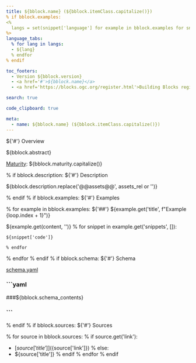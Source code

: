 ```yaml
---
title: ${bblock.name} (${bblock.itemClass.capitalize()})
% if bblock.examples:
<%
  langs = set(snippet['language'] for example in bblock.examples for snippet in example.get('snippets', []))
%>
language_tabs:
  % for lang in langs:
  - ${lang}
  % endfor
% endif

toc_footers:
  - Version ${bblock.version}
  - <a href='#'>${bblock.name}</a>
  - <a href='https://blocks.ogc.org/register.html'>Building Blocks register</a>

search: true

code_clipboard: true

meta:
  - name: ${bblock.name} (${bblock.itemClass.capitalize()})
---
```


${'#'} Overview

${bblock.abstract}

[Maturity](https://github.com/cportele/ogcapi-building-blocks#building-block-maturity): ${bblock.maturity.capitalize()}

% if bblock.description:
${'#'} Description

${bblock.description.replace('@@assets@@', assets_rel or '')}

% endif
% if bblock.examples:
${'#'} Examples

  % for example in bblock.examples:
${'##'} ${example.get('title', f"Example {loop.index + 1}")}

${example.get(content, '')}
    % for snippet in example.get('snippets', []):
```${snippet['language']}
${snippet['code']}
```
    % endfor
  % endfor
% endif
% if bblock.schema:
${'#'} Schema

[schema.yaml](${bblock_rel}/schema.yaml)
###
### ```yaml
###${bblock.schema_contents}
### ```
% endif
% if bblock.sources:
${'#'} Sources

  % for source in bblock.sources:
    % if source.get('link'):
* [${source['title']}](${source['link']})
    % else:
* ${source['title']}
    % endif
  % endfor
% endif
